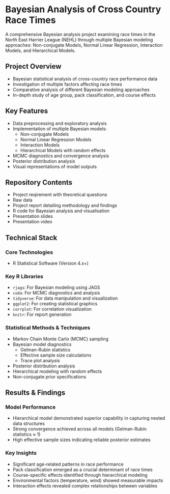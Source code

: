 # Bayesian Analysis of Cross Country Race Times

A comprehensive Bayesian analysis project examining race times in the North East Harrier League (NEHL) through multiple Bayesian modeling approaches: Non-conjugate Models, Normal Linear Regression, Interaction Models, and Hierarchical Models.

## Project Overview
- Bayesian statistical analysis of cross-country race performance data
- Investigation of multiple factors affecting race times
- Comparative analysis of different Bayesian modeling approaches
- In-depth study of age group, pack classification, and course effects

## Key Features
- Data preprocessing and exploratory analysis
- Implementation of multiple Bayesian models:
  - Non-conjugate Models
  - Normal Linear Regression Models
  - Interaction Models
  - Hierarchical Models with random effects
- MCMC diagnostics and convergence analysis
- Posterior distribution analysis
- Visual representations of model outputs

## Repository Contents
- Project reqirement with theoretical questions 
- Raw data
- Project report detailing methodology and findings
- R code for Bayesian analysis and visualisation
- Presentation slides
- Presentation video

## Technical Stack
### Core Technologies
- R Statistical Software (Version 4.x+)

### Key R Libraries
- `rjags`: For Bayesian modeling using JAGS
- `coda`: For MCMC diagnostics and analysis
- `tidyverse`: For data manipulation and visualization
- `ggplot2`: For creating statistical graphics
- `corrplot`: For correlation visualization
- `knitr`: For report generation

### Statistical Methods & Techniques
- Markov Chain Monte Carlo (MCMC) sampling
- Bayesian model diagnostics
  - Gelman-Rubin statistics
  - Effective sample size calculations
  - Trace plot analysis
- Posterior distribution analysis
- Hierarchical modeling with random effects
- Non-conjugate prior specifications

## Results & Findings
### Model Performance
- Hierarchical model demonstrated superior capability in capturing nested data structures
- Strong convergence achieved across all models (Gelman-Rubin statistics ≈ 1)
- High effective sample sizes indicating reliable posterior estimates

### Key Insights
- Significant age-related patterns in race performance
- Pack classification emerged as a crucial determinant of race times
- Course-specific effects identified through hierarchical modeling
- Environmental factors (temperature, wind) showed measurable impacts
- Interaction effects revealed complex relationships between variables
